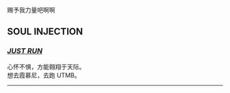 赐予我力量吧啊啊

## SOUL INJECTION

### _[JUST RUN](https://running.nexts.top/)_

心怀不惧，方能翱翔于天际。  
想去霞慕尼，去跑 UTMB。

---
